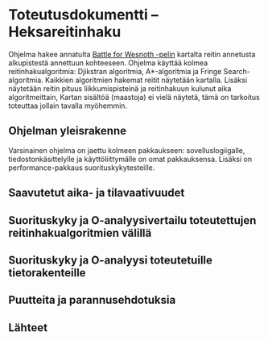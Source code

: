 # Toteutusdokumentti – Heksareitinhaku

Ohjelma hakee annatulta  [Battle for Wesnoth -pelin](https://www.wesnoth.org/) kartalta reitin annetusta alkupistestä annettuun kohteeseen. Ohjelma käyttää kolmea reitinhakualgoritmia: Djikstran algoritmia, A*-algoritmia ja Fringe Search-algoritmia. Kaikkien algoritmien hakemat reitit näytetään kartalla. Lisäksi näytetään reitin pituus liikkumispisteinä ja reitinhakuun kulunut aika algoritmeittain, Kartan sisältöä (maastoja) ei vielä näytetä, tämä on tarkoitus toteuttaa jollain tavalla myöhemmin.

## Ohjelman yleisrakenne

Varsinainen ohjelma on jaettu kolmeen pakkaukseen: sovelluslogiigalle, tiedostonkäsittelylle ja käyttöliittymälle on omat pakkauksensa. Lisäksi on performance-pakkaus suorituskykytesteille. 

## Saavutetut aika- ja tilavaativuudet

## Suorituskyky ja O-analyysivertailu toteutettujen reitinhakualgoritmien välillä

## Suorituskyky ja O-analyysi toteutetuille tietorakenteille

## Puutteita ja parannusehdotuksia

## Lähteet
